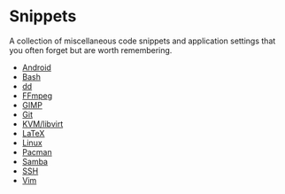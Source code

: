# Snippets

A collection of miscellaneous code snippets and application settings that you
often forget but are worth remembering.

 * [Android](android.md)
 * [Bash](bash.md)
 * [dd](dd.md)
 * [FFmpeg](ffmpeg.md)
 * [GIMP](gimp.md)
 * [Git](git.md)
 * [KVM/libvirt](kvm.md)
 * [LaTeX](latex.md)
 * [Linux](linux.md)
 * [Pacman](pacman.md)
 * [Samba](samba.md)
 * [SSH](ssh.md)
 * [Vim](vim.md)
